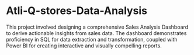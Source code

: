 # Atli-Q-stores-Data-Analysis
This project involved designing a comprehensive Sales Analysis Dashboard to derive actionable insights from sales data. The dashboard demonstrates proficiency in SQL for data extraction and transformation, coupled with Power BI for creating interactive and visually compelling reports.
